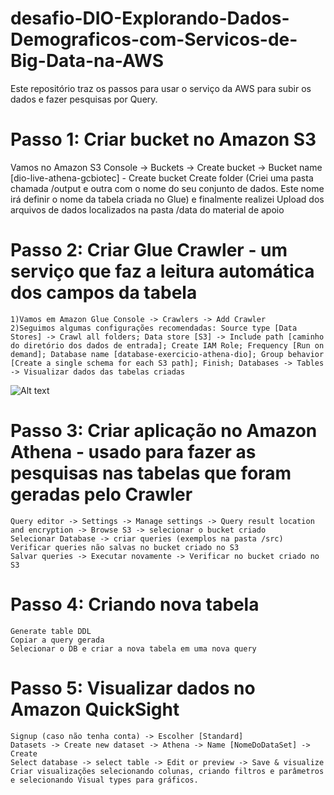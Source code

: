 # desafio-DIO-Explorando-Dados-Demograficos-com-Servicos-de-Big-Data-na-AWS

Este repositório traz os passos para usar o serviço da AWS para subir os dados e fazer pesquisas por Query.

# Passo 1: Criar bucket no Amazon S3

  Vamos no Amazon S3 Console -> Buckets -> Create bucket -> Bucket name [dio-live-athena-gcbiotec] - Create bucket
  Create folder (Criei uma pasta chamada /output e outra com o nome do seu conjunto de dados. Este nome irá definir o nome da tabela criada no Glue) e finalmente realizei Upload dos arquivos de dados localizados na pasta /data do material de apoio

# Passo 2: Criar Glue Crawler - um serviço que faz a leitura automática dos campos da tabela

    1)Vamos em Amazon Glue Console -> Crawlers -> Add Crawler
    2)Seguimos algumas configurações recomendadas: Source type [Data Stores] -> Crawl all folders; Data store [S3] -> Include path [caminho do diretório dos dados de entrada]; Create IAM Role; Frequency [Run on demand]; Database name [database-exercicio-athena-dio]; Group behavior [Create a single schema for each S3 path]; Finish; Databases -> Tables -> Visualizar dados das tabelas criadas
    
    
  <img src="/path/to/print crawler.png"
  alt="Alt text"
  title="Optional title"
  style="display: inline-block; margin: 0 auto; max-width: 300px">
    
 # Passo 3: Criar aplicação no Amazon Athena - usado para fazer as pesquisas nas tabelas que foram geradas pelo Crawler

    Query editor -> Settings -> Manage settings -> Query result location and encryption -> Browse S3 -> selecionar o bucket criado
    Selecionar Database -> criar queries (exemplos na pasta /src)
    Verificar queries não salvas no bucket criado no S3
    Salvar queries -> Executar novamente -> Verificar no bucket criado no S3
    
 # Passo 4: Criando nova tabela

    Generate table DDL
    Copiar a query gerada
    Selecionar o DB e criar a nova tabela em uma nova query
   
 # Passo 5: Visualizar dados no Amazon QuickSight

    Signup (caso não tenha conta) -> Escolher [Standard]
    Datasets -> Create new dataset -> Athena -> Name [NomeDoDataSet] -> Create
    Select database -> select table -> Edit or preview -> Save & visualize
    Criar visualizações selecionando colunas, criando filtros e parâmetros e selecionando Visual types para gráficos.
  
